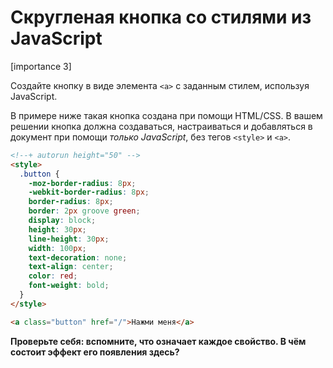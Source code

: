 # Скругленая кнопка со стилями из JavaScript

[importance 3]

Создайте кнопку в виде элемента `<a>` с заданным стилем, используя JavaScript.

В примере ниже такая кнопка создана при помощи HTML/CSS. В вашем решении кнопка должна создаваться, настраиваться и добавляться в документ при помощи *только JavaScript*, без тегов `<style>` и `<a>`.

```html
<!--+ autorun height="50" -->
<style>
  .button {
    -moz-border-radius: 8px;
    -webkit-border-radius: 8px;
    border-radius: 8px;
    border: 2px groove green;
    display: block;
    height: 30px;
    line-height: 30px;
    width: 100px;
    text-decoration: none;
    text-align: center;
    color: red;
    font-weight: bold;
  }
</style>

<a class="button" href="/">Нажми меня</a>
```

**Проверьте себя: вспомните, что означает каждое свойство. В чём состоит эффект его появления здесь?**

 
